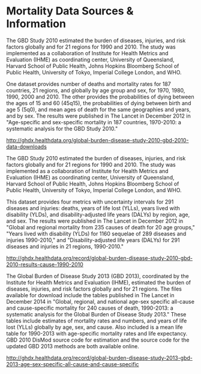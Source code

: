 # Mortality Data Sources & Information

The GBD Study 2010 estimated the burden of diseases, injuries, and risk factors globally and for 21 regions for 1990 and 2010. The study was implemented as a collaboration of Institute for Health Metrics and Evaluation (IHME) as coordinating center, University of Queensland, Harvard School of Public Health, Johns Hopkins Bloomberg School of Public Health, University of Tokyo, Imperial College London, and WHO.

One dataset provides number of deaths and mortality rates for 187 countries, 21 regions, and globally by age group and sex, for 1970, 1980, 1990, 2000 and 2010. The other provides the probabilities of dying between the ages of 15 and 60 (45q15), the probabilities of dying between birth and age 5 (5q0), and mean ages of death for the same geographies and years, and by sex. The results were published in The Lancet in December 2012 in "Age-specific and sex-specific mortality in 187 countries, 1970-2010: a systematic analysis for the GBD Study 2010."

http://ghdx.healthdata.org/global-burden-disease-study-2010-gbd-2010-data-downloads





The GBD Study 2010 estimated the burden of diseases, injuries, and risk factors globally and for 21 regions for 1990 and 2010. The study was implemented as a collaboration of Institute for Health Metrics and Evaluation (IHME) as coordinating center, University of Queensland, Harvard School of Public Health, Johns Hopkins Bloomberg School of Public Health, University of Tokyo, Imperial College London, and WHO.

This dataset provides four metrics with uncertainty intervals for 291 diseases and injuries: deaths, years of life lost (YLLs), years lived with disability (YLDs), and disability-adjusted life years (DALYs) by region, age, and sex. The results were published in The Lancet in December 2012 in "Global and regional mortality from 235 causes of death for 20 age groups," "Years lived with disability (YLDs) for 1160 sequelae of 289 diseases and injuries 1990-2010," and "Disability-adjusted life years (DALYs) for 291 diseases and injuries in 21 regions, 1990-2010."


http://ghdx.healthdata.org/record/global-burden-disease-study-2010-gbd-2010-results-cause-1990-2010



The Global Burden of Disease Study 2013 (GBD 2013), coordinated by the Institute for Health Metrics and Evaluation (IHME), estimated the burden of diseases, injuries, and risk factors globally and for 21 regions. The files available for download include the tables published in The Lancet in December 2014 in "Global, regional, and national age-sex specific all-cause and cause-specific mortality for 240 causes of death, 1990-2013: a systematic analysis for the Global Burden of Disease Study 2013." These tables include estimates of mortality rates and numbers, and years of life lost (YLLs) globally by age, sex, and cause. Also included is a mean life table for 1990-2013 with age-specific mortality rates and life expectancy. GBD 2010 DisMod source code for estimation and the source code for the updated GBD 2013 methods are both available online.  

http://ghdx.healthdata.org/record/global-burden-disease-study-2013-gbd-2013-age-sex-specific-all-cause-and-cause-specific